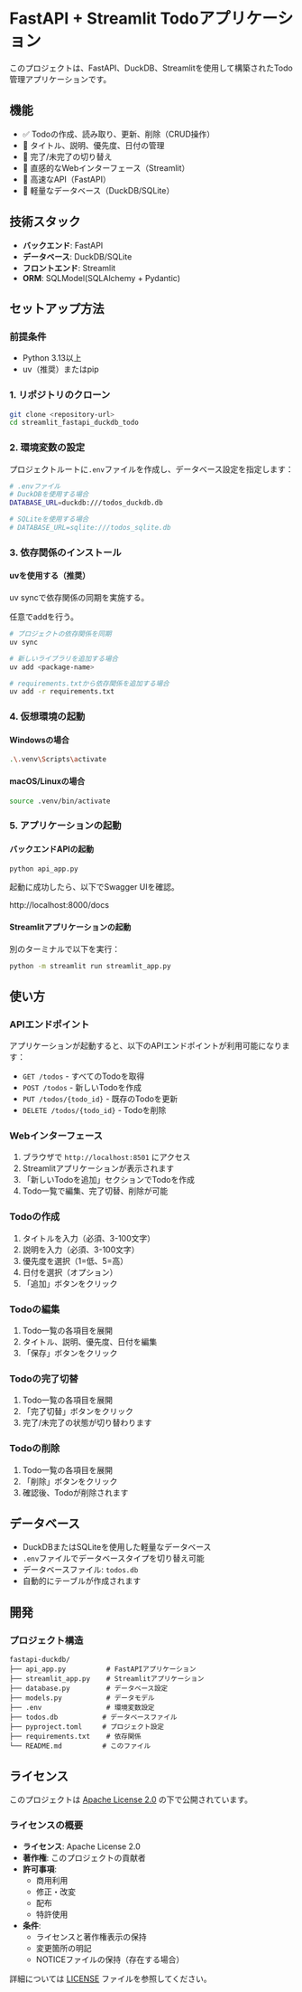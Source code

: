 # FastAPI + Streamlit Todoアプリケーション

このプロジェクトは、FastAPI、DuckDB、Streamlitを使用して構築されたTodo管理アプリケーションです。

## 機能

- ✅ Todoの作成、読み取り、更新、削除（CRUD操作）
- 📝 タイトル、説明、優先度、日付の管理
- 🎯 完了/未完了の切り替え
- 🎨 直感的なWebインターフェース（Streamlit）
- 🚀 高速なAPI（FastAPI）
- 💾 軽量なデータベース（DuckDB/SQLite）

## 技術スタック

- **バックエンド**: FastAPI
- **データベース**: DuckDB/SQLite
- **フロントエンド**: Streamlit
- **ORM**: SQLModel(SQLAlchemy + Pydantic)

## セットアップ方法

### 前提条件

- Python 3.13以上
- uv（推奨）またはpip

### 1. リポジトリのクローン

```bash
git clone <repository-url>
cd streamlit_fastapi_duckdb_todo
```

### 2. 環境変数の設定

プロジェクトルートに`.env`ファイルを作成し、データベース設定を指定します：

```bash
# .envファイル
# DuckDBを使用する場合
DATABASE_URL=duckdb:///todos_duckdb.db

# SQLiteを使用する場合
# DATABASE_URL=sqlite:///todos_sqlite.db
```

### 3. 依存関係のインストール

#### uvを使用する（推奨）

uv syncで依存関係の同期を実施する。

任意でaddを行う。

```bash
# プロジェクトの依存関係を同期
uv sync

# 新しいライブラリを追加する場合
uv add <package-name>

# requirements.txtから依存関係を追加する場合
uv add -r requirements.txt
```

### 4. 仮想環境の起動

#### Windowsの場合

```bash
.\.venv\Scripts\activate  
```

#### macOS/Linuxの場合

```bash
source .venv/bin/activate
```

### 5. アプリケーションの起動

#### バックエンドAPIの起動

```bash
python api_app.py
```

起動に成功したら、以下でSwagger UIを確認。

http://localhost:8000/docs

#### Streamlitアプリケーションの起動

別のターミナルで以下を実行：

```bash
python -m streamlit run streamlit_app.py
```

## 使い方

### APIエンドポイント

アプリケーションが起動すると、以下のAPIエンドポイントが利用可能になります：

- `GET /todos` - すべてのTodoを取得
- `POST /todos` - 新しいTodoを作成
- `PUT /todos/{todo_id}` - 既存のTodoを更新
- `DELETE /todos/{todo_id}` - Todoを削除

### Webインターフェース

1. ブラウザで `http://localhost:8501` にアクセス
2. Streamlitアプリケーションが表示されます
3. 「新しいTodoを追加」セクションでTodoを作成
4. Todo一覧で編集、完了切替、削除が可能

### Todoの作成

1. タイトルを入力（必須、3-100文字）
2. 説明を入力（必須、3-100文字）
3. 優先度を選択（1=低、5=高）
4. 日付を選択（オプション）
5. 「追加」ボタンをクリック

### Todoの編集

1. Todo一覧の各項目を展開
2. タイトル、説明、優先度、日付を編集
3. 「保存」ボタンをクリック

### Todoの完了切替

1. Todo一覧の各項目を展開
2. 「完了切替」ボタンをクリック
3. 完了/未完了の状態が切り替わります

### Todoの削除

1. Todo一覧の各項目を展開
2. 「削除」ボタンをクリック
3. 確認後、Todoが削除されます

## データベース

- DuckDBまたはSQLiteを使用した軽量なデータベース
- `.env`ファイルでデータベースタイプを切り替え可能
- データベースファイル: `todos.db`
- 自動的にテーブルが作成されます

## 開発

### プロジェクト構造

```
fastapi-duckdb/
├── api_app.py          # FastAPIアプリケーション
├── streamlit_app.py    # Streamlitアプリケーション
├── database.py         # データベース設定
├── models.py           # データモデル
├── .env                # 環境変数設定
├── todos.db           # データベースファイル
├── pyproject.toml     # プロジェクト設定
├── requirements.txt    # 依存関係
└── README.md          # このファイル
```

## ライセンス

このプロジェクトは [Apache License 2.0](LICENSE) の下で公開されています。

### ライセンスの概要

- **ライセンス**: Apache License 2.0
- **著作権**: このプロジェクトの貢献者
- **許可事項**: 
  - 商用利用
  - 修正・改変
  - 配布
  - 特許使用
- **条件**: 
  - ライセンスと著作権表示の保持
  - 変更箇所の明記
  - NOTICEファイルの保持（存在する場合）

詳細については [LICENSE](LICENSE) ファイルを参照してください。